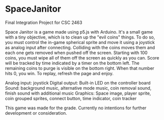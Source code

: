 # SpaceJanitor
Final Integration Project for CSC 2463

Space Janitor is a game made using p5.js with Arduino. It's a small game with a tiny
objective, which is to clean up the "evil coins" things. To do so, you must control
the in-game spherical sprite and move it using a joystick as analog input after connecting.
Colliding with the coins moves them and each one gets removed when pushed off the screen. 
Starting with 100 coins, you must wipe all of them off the screen as quickly as you can.
Score will be tracked by time indicated by a timer on the bottom left. The remaining coins 
to purge is visible on the bottom right. When that number hits 0, you win. To replay, refresh
the page and enjoy.

Analog input: joystick 
Digital output: Built-in LED on the controller board
Sound: background music, alternative mode music, coin removal sound, finish sound with additional music
Graphics: Space image, player sprite, coin grouped sprites, connect button, time indicator, coin tracker

This game was made for the grade. Currently no intentions for further development or consideration. 
